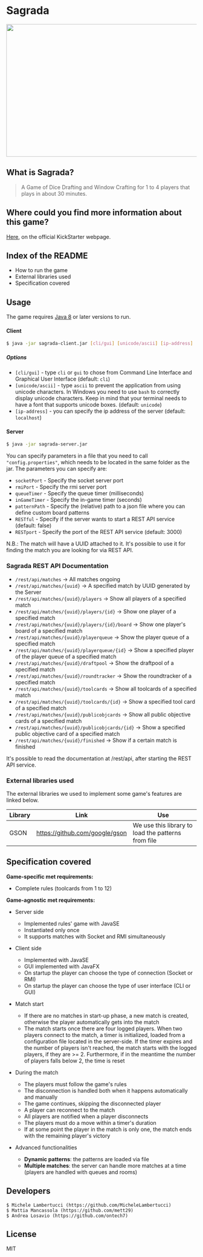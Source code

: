 # Sagrada

<img src="https://ksr-ugc.imgix.net/assets/013/393/383/88f9cae91e41ef71ac2b06fb2fa564de_original.jpg?crop=faces&w=1552&h=873&fit=crop&v=1473272732&auto=format&q=92&s=49635f0025d51f0ffe4d3b820b04c854" width="700" height="350"></img>

## What is Sagrada?
> A Game of Dice Drafting and Window Crafting for 1 to 4 players that plays in about 30 minutes.

## Where could you find more information about this game?
[Here], on the official KickStarter webpage.

## Index of the README

  - How to run the game
  - External libraries used
  - Specification covered

## Usage

The game requires [Java 8] or later versions to run.

#### Client

```sh
$ java -jar sagrada-client.jar [cli/gui] [unicode/ascii] [ip-address]
```

##### Options
- `[cli/gui]` - type `cli` or `gui` to chose from Command Line Interface and Graphical User Interface (default: `cli`)
- `[unicode/ascii]` - type `ascii` to prevent the application from using unicode characters. In Windows you need to use `bash` to correctly display unicode characters. Keep in mind that your terminal needs to have a font that supports unicode boxes. (default: `unicode`)
- `[ip-address]` - you can specify the ip address of the server (default: `localhost`)

#### Server
```sh
$ java -jar sagrada-server.jar
```
You can specify parameters in a file that you need to call `"config.properties"`, which needs to be located in the same folder as the jar.
The parameters you can specify are:
- `socketPort` - Specify the socket server port
- `rmiPort` - Specify the rmi server port
- `queueTimer` - Specify the queue timer (milliseconds)
- `inGameTimer` - Specify the in-game timer (seconds)
- `patternPath` - Specify the (relative) path to a json file where you can define custom board patterns
- `RESTful` - Specify if the server wants to start a REST API service (default: false)
- `RESTport` - Specify the port of the REST API service (default: 3000)

N.B.: The match will have a UUID attached to it. It's possible to use it for finding the match you are looking for via REST API.

### Sagrada REST API Documentation

- `/rest/api/matches` -> All matches ongoing
- `/rest/api/matches/{uuid}` -> A specified match by UUID generated by the Server
- `/rest/api/matches/{uuid}/players` -> Show all players of a specified match
- `/rest/api/matches/{uuid}/players/{id}` -> Show one player of a specified match
- `/rest/api/matches/{uuid}/players/{id}/board` -> Show one player's board of a specified match
- `/rest/api/matches/{uuid}/playerqueue` -> Show the player queue of a specified match
- `/rest/api/matches/{uuid}/playerqueue/{id}` -> Show a specified player of the player queue of a specified match
- `/rest/api/matches/{uuid}/draftpool` -> Show the draftpool of a specified match
- `/rest/api/matches/{uuid}/roundtracker` -> Show the roundtracker of a specified match
- `/rest/api/matches/{uuid}/toolcards` -> Show all toolcards of a specified match
- `/rest/api/matches/{uuid}/toolcards/{id}` -> Show a specified tool card of a specified match
- `/rest/api/matches/{uuid}/publicobjcards` -> Show all public objective cards of a specified match
- `/rest/api/matches/{uuid}/publicobjcards/{id}` -> Show a specified public objective card of a specified match
- `/rest/api/matches/{uuid}/finished` -> Show if a certain match is finished

It's possible to read the documentation at /rest/api, after starting the REST API service.

### External libraries used

The external libraries we used to implement some game's features are linked below.

| Library | Link | Use |
| ------ | ------ | ------ |
| GSON | https://github.com/google/gson | We use this library to load the patterns from file |

## Specification covered

**Game-specific met requirements:**

- Complete rules (toolcards from 1 to 12)

**Game-agnostic met requirements:**

- Server side
    - Implemented rules' game with JavaSE
    - Instantiated only once
    - It supports matches with Socket and RMI simultaneously
    
- Client side
    - Implemented with JavaSE
    - GUI implemented with JavaFX
    - On startup the player can choose the type of connection (Socket or RMI)
    - On startup the player can choose the type of user interface (CLI or GUI)

- Match start
    - If there are no matches in start-up phase, a new match is created, otherwise the player automatically gets into the match
    - The match starts once there are four logged players. When two players connect to the match, a timer is initialized, loaded from a configuration file located in the server-side. If the timer expires and the number of players isn't reached, the match starts with the logged players, if they are >= 2. Furthermore, if in the meantime the number of players falls below 2, the time is reset
    
- During the match
    - The players must follow the game's rules
    - The disconnection is handled both when it happens automatically and manually
    - The game continues, skipping the disconnected player
    - A player can reconnect to the match
    - All players are notified when a player disconnects
    - The players must do a move within a timer's duration
    - If at some point the player in the match is only one, the match ends with the remaining player's victory

- Advanced functionalities
    - **Dynamic patterns**: the patterns are loaded via file
    - **Multiple matches**: the server can handle more matches at a time (players are handled with queues and rooms)

Developers
----

```
$ Michele Lambertucci (https://github.com/MicheleLambertucci)
$ Mattia Mancassola (https://github.com/mett29)
$ Andrea Losavio (https://github.com/ontech7)
```

License
----

MIT

[//]: #

   [HERE]: <https://www.kickstarter.com/projects/floodgategames/sagrada-a-game-of-dice-drafting-and-window-craftin>
   [Java 8]: <https://www.java.com/it/download/>

